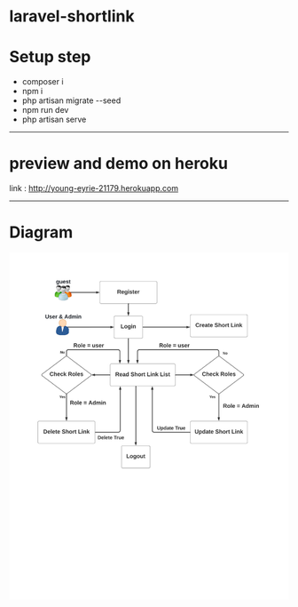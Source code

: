 # laravel-shortlink

# Setup step
- composer i
- npm i
- php artisan migrate --seed
- npm run dev
- php artisan serve

-----------------------
# preview and demo on heroku

link : http://young-eyrie-21179.herokuapp.com

-----------------------
# Diagram

![alt text](https://github.com/parinya-yakanta/laravel-shortlink/blob/main/short-link-diagram.jpeg?raw=true)
